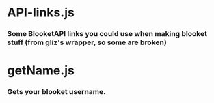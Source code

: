 # API-links.js
### Some BlooketAPI links you could use when making blooket stuff (from gliz's wrapper, so some are broken)
# getName.js
### Gets your blooket username.

